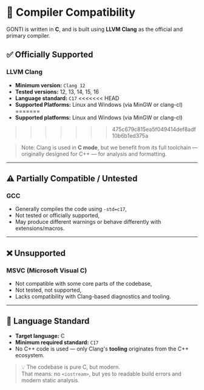 # 🧩 Compiler Compatibility

GONTI is written in **C**, and is built using **LLVM Clang** as the official and primary compiler.

## ✅ Officially Supported

### LLVM Clang

- **Minimum version:** `Clang 12`
- **Tested versions:** 12, 13, 14, 15, 16
- **Language standard:** `C17`
<<<<<<< HEAD
- **Supported Platforms:** Linux and Windows (via MinGW or clang-cl)
=======
- **Supported platforms:** Linux and Windows (via MinGW or clang-cl)
>>>>>>> 475c679c815ea5f049414def8adf10b6b1ed375a

> Note: Clang is used in **C mode**, but we benefit from its full toolchain — originally designed for C++ — for analysis and formatting.

---

## ⚠️ Partially Compatible / Untested

### GCC

- Generally compiles the code using `-std=c17`,
- Not tested or officially supported,
- May produce different warnings or behave differently with extensions/macros.

---

## ❌ Unsupported

### MSVC (Microsoft Visual C)

- Not compatible with some core parts of the codebase,
- Not tested, not supported,
- Lacks compatibility with Clang-based diagnostics and tooling.

---

## 🔁 Language Standard

- **Target language:** C  
- **Minimum required standard:** `C17`  
- No C++ code is used — only Clang's **tooling** originates from the C++ ecosystem.

> 💡 The codebase is pure C, but modern.  
> That means: no `<iostream>`, but yes to readable build errors and modern static analysis.
